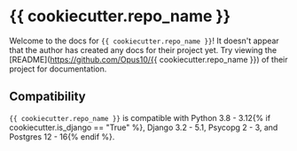 # {{ cookiecutter.repo_name }}

Welcome to the docs for `{{ cookiecutter.repo_name }}`! It doesn't appear that the author has created any docs for their project yet. Try viewing the [README](https://github.com/Opus10/{{ cookiecutter.repo_name }}) of their project for documentation.

## Compatibility

`{{ cookiecutter.repo_name }}` is compatible with Python 3.8 - 3.12{% if cookiecutter.is_django == "True" %}, Django 3.2 - 5.1, Psycopg 2 - 3, and Postgres 12 - 16{% endif %}.
